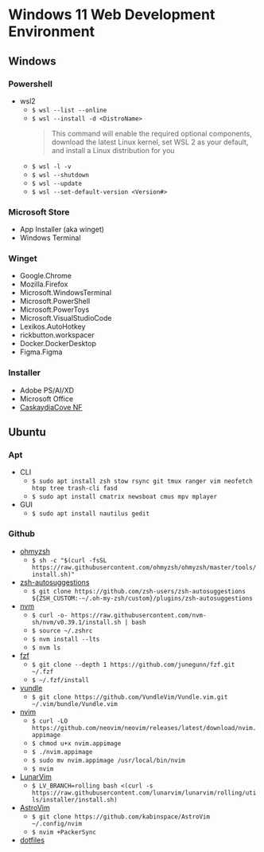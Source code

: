 # Windows 11 Web Development Environment

## Windows

### Powershell
* wsl2
    * `$ wsl --list --online`
    * `$ wsl --install -d <DistroName>`
        > This command will enable the required optional components, download the latest Linux kernel, set WSL 2 as your default, and install a Linux distribution for you
    * `$ wsl -l -v`
    * `$ wsl --shutdown`
    * `$ wsl --update`
    * `$ wsl --set-default-version <Version#>`

### Microsoft Store
* App Installer (aka winget)
* Windows Terminal

### Winget
* Google.Chrome
* Mozilla.Firefox
* Microsoft.WindowsTerminal
* Microsoft.PowerShell
* Microsoft.PowerToys
* Microsoft.VisualStudioCode
* Lexikos.AutoHotkey
* rickbutton.workspacer
* Docker.DockerDesktop
* Figma.Figma

### Installer
* Adobe PS/AI/XD
* Microsoft Office
* [CaskaydiaCove NF](https://github.com/ryanoasis/nerd-fonts/releases/download/v2.1.0/CascadiaCode.zip)

## Ubuntu

### Apt
* CLI
    * `$ sudo apt install zsh stow rsync git tmux ranger vim neofetch htop tree trash-cli fasd`
    * `$ sudo apt install cmatrix newsboat cmus mpv mplayer`
* GUI
    * `$ sudo apt install nautilus gedit`

### Github
* [ohmyzsh](https://github.com/ohmyzsh/ohmyzsh#basic-installation)
    * `$ sh -c "$(curl -fsSL https://raw.githubusercontent.com/ohmyzsh/ohmyzsh/master/tools/install.sh)"`
* [zsh-autosuggestions](https://github.com/zsh-users/zsh-autosuggestions/blob/master/INSTALL.md#oh-my-zsh)
    * `$ git clone https://github.com/zsh-users/zsh-autosuggestions ${ZSH_CUSTOM:-~/.oh-my-zsh/custom}/plugins/zsh-autosuggestions`
* [nvm](https://github.com/nvm-sh/nvm#installing-and-updating)
    * `$ curl -o- https://raw.githubusercontent.com/nvm-sh/nvm/v0.39.1/install.sh | bash`
    * `$ source ~/.zshrc`
    * `$ nvm install --lts`
    * `$ nvm ls`
* [fzf](https://github.com/junegunn/fzf#using-git)
    * `$ git clone --depth 1 https://github.com/junegunn/fzf.git ~/.fzf`
    * `$ ~/.fzf/install`
* [vundle](https://github.com/VundleVim/Vundle.vim#quick-start)
    * `$ git clone https://github.com/VundleVim/Vundle.vim.git ~/.vim/bundle/Vundle.vim`
* [nvim](https://github.com/neovim/neovim/wiki/Installing-Neovim#appimage-universal-linux-package)
    * `$ curl -LO https://github.com/neovim/neovim/releases/latest/download/nvim.appimage`
    * `$ chmod u+x nvim.appimage`
    * `$ ./nvim.appimage`
    * `$ sudo mv nvim.appimage /usr/local/bin/nvim`
    * `$ nvim`
* [LunarVim](https://www.lunarvim.org/01-installing.html#rolling)
    * `$ LV_BRANCH=rolling bash <(curl -s https://raw.githubusercontent.com/lunarvim/lunarvim/rolling/utils/installer/install.sh)`
* [AstroVim](https://github.com/kabinspace/AstroVim#clone-the-repository)
    * `$ git clone https://github.com/kabinspace/AstroVim ~/.config/nvim`
    * `$ nvim +PackerSync`
* [dotfiles](https://github.com/audio333/dotfiles)
